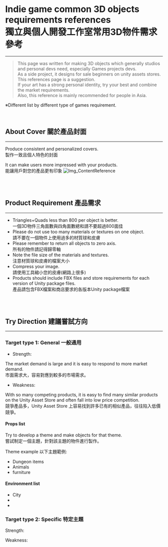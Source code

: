 # Indie game common 3D objects requirements references <br>獨立與個人開發工作室常用3D物件需求參考
---
> This page was written for making 3D objects which generally studios and personal devs need, especially Games projects devs.<br>
As a side project, it designs for sale beginners on unity assets stores.
This references page is a suggestion.<br>
If your art has a strong personal identity, try your best and combine the market requirements. <br>
Also, this reference is mainly recommended for people in Asia.


※Different list by different type of games requirement. 

<br>

## About Cover 關於產品封面
---
Produce consistent and personalized covers.<br>製作一致且個人特色的封面

It can make users more impressed with your products.<br>能讓用戶對您的產品更有印象
![Img_ContentReference](https://i.imgur.com/AOE4my8.png"ContentReference")

<br>
<br>

## Product Requirement 產品需求
---
+ Triangles+Quads less than 800 per object is better.<br>一個3D物件三角面數與四角面數總和請不要超過800面佳
+ Please do not use too many materials or textures on one object.<br>請不要在一個物件上使用過多的材質球和皮膚
+ Please remember to return all objects to zero axis.<br>所有的物件請記得歸零軸
+ Note the file size of the materials and textures.<br>注意材質球和皮膚的檔案大小
+ Compress your image.<br>請使用工具縮小您的皮膚(網路上很多)
+ Products should include FBX files and store requirements for each version of Unity package files.<br>產品請包含FBX檔案和商店要求的各版本Unity package檔案



<br>
<br>

## Try Direction 建議嘗試方向

---

### Target type 1: General 一般通用

+ Strength:

The market demand is large and it is easy to respond to more market demand.<br>市面需求大，容易對應到較多的市場需求。

+ Weakness:

With so many competing products, it is easy to find many similar products on the Unity Asset Store and often fall into low price competition.<br>競爭產品多，Unity Asset Store 上容易找到許多已有的相似產品，往往陷入低價競爭。



#### Props list
Try to develop a theme and make objects for that theme.<br>嘗試制定一個主題，針對該主題的物件進行製作。

Theme example 以下主題範例:
+ Dungeon items
+ Animals
+ furniture

#### Environment list
+ City
+ 
+ 






### Target type 2: Specific 特定主題

Strength:

Weakness: